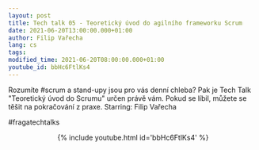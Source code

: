 ```yaml
---
layout: post
title: Tech talk 05 - Teoretický úvod do agilního frameworku Scrum
date: 2021-06-20T13:00:00.000+01:00
author: Filip Vařecha
lang: cs
tags:
modified_time: 2021-06-20T08:00:00.000+01:00
youtube_id: bbHc6FtlKs4
---
```


Rozumíte #scrum a stand-upy jsou pro vás denní chleba? Pak je Tech Talk "Teoretický úvod do Scrumu" určen právě vám.
Pokud se líbil, můžete se těšit na pokračování z praxe.
Starring: Filip Vařecha

#fragatechtalks

<center>
{% include youtube.html id='bbHc6FtlKs4' %}
</center>


